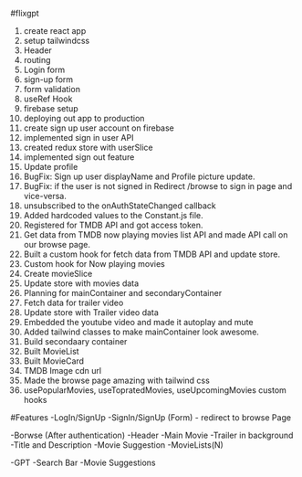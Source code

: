 #flixgpt
1. create react app
2. setup tailwindcss
3. Header
4. routing
5. Login form
6. sign-up form
7. form validation
8. useRef Hook
9. firebase setup
10. deploying out app to production
11. create sign up user account on firebase
12. implemented sign in user API
13. created redux store with userSlice
14. implemented sign out feature
15. Update profile
16. BugFix: Sign up user displayName and Profile picture update.
17. BugFix: if the user is not signed in Redirect /browse to sign in page and vice-versa.
18. unsubscribed to the onAuthStateChanged callback
19. Added hardcoded values to the Constant.js file.
20. Registered for TMDB API and got access token.
21. Get data from TMDB now playing movies list API and made API call on our browse page.
22. Built a custom hook for fetch data from TMDB API and update store.
23. Custom hook for Now playing movies
24. Create movieSlice
25. Update store with movies data
26. Planning for mainContainer and secondaryContainer
27. Fetch data for trailer video
28. Update store with Trailer video data
29. Embedded the youtube video and made it autoplay and mute
30. Added tailwind classes to make mainContainer look awesome.
31. Build secondaary container
32. Built MovieList
33. Built MovieCard
34. TMDB Image cdn url
35. Made the browse page amazing with tailwind css
36. usePopularMovies, useTopratedMovies, useUpcomingMovies custom hooks

#Features
-LogIn/SignUp
    -SignIn/SignUp (Form)
    - redirect to browse Page 

-Borwse (After authentication)
    -Header
    -Main Movie
        -Trailer in background
        -Title and Description
        -Movie Suggestion
            -MovieLists(N)

-GPT
    -Search Bar
    -Movie Suggestions